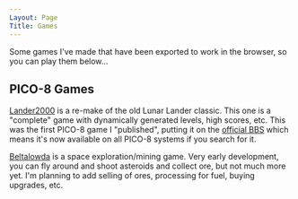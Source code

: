 ```yaml
---
Layout: Page
Title: Games
---
```


Some games I've made that have been exported to work in the browser, so you can play them below...

## PICO-8 Games

[Lander2000](/pages/lander2000/) is a re-make of the old Lunar Lander classic. This one is a "complete" game with dynamically generated levels, high scores, etc. This was the first PICO-8 game I "published", putting it on the [official BBS](https://www.lexaloffle.com/bbs/?tid=143508) which means it's now available on all PICO-8 systems if you search for it.

[Beltalowda](/pages/beltalowda/) is a space exploration/mining game. Very early development, you can fly around and shoot asteroids and collect ore, but not much more yet. I'm planning to add selling of ores, processing for fuel, buying upgrades, etc.
